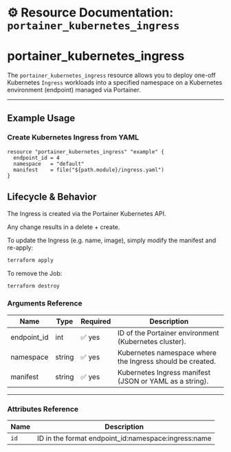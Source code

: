 # ⚙️ **Resource Documentation: `portainer_kubernetes_ingress`**

# portainer_kubernetes_ingress

The `portainer_kubernetes_ingress` resource allows you to deploy one-off Kubernetes `Ingress` workloads into a specified namespace on a Kubernetes environment (endpoint) managed via Portainer.

---

## Example Usage
### Create Kubernetes Ingress from YAML
```hcl
resource "portainer_kubernetes_ingress" "example" {
  endpoint_id = 4
  namespace   = "default"
  manifest    = file("${path.module}/ingress.yaml")
}
```

## Lifecycle & Behavior
The Ingress is created via the Portainer Kubernetes API.

Any change results in a delete + create.

To update the Ingress (e.g. name, image), simply modify the manifest and re-apply:

```sh
terraform apply
```

To remove the Job:
```sh
terraform destroy
```

### Arguments Reference
| Name        | Type   | Required | Description                                                  |
|-------------|--------|----------|--------------------------------------------------------------|
| endpoint_id | int    | ✅ yes   | ID of the Portainer environment (Kubernetes cluster).        |
| namespace   | string | ✅ yes   | Kubernetes namespace where the Ingress should be created.    |
| manifest    | string | ✅ yes   | Kubernetes Ingress manifest (JSON or YAML as a string).      |

---

### Attributes Reference
| Name | Description                               |
|------|-------------------------------------------|
| `id` | 	ID in the format endpoint_id:namespace:ingress:name    |
